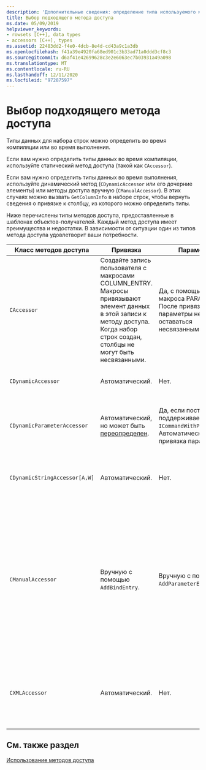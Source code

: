 ```yaml
---
description: 'Дополнительные сведения: определение типа используемого метода доступа'
title: Выбор подходящего метода доступа
ms.date: 05/09/2019
helpviewer_keywords:
- rowsets [C++], data types
- accessors [C++], types
ms.assetid: 22483dd2-f4e0-4dcb-8e4d-cd43a9c1a3db
ms.openlocfilehash: f41a39e4920fa68ed901c3b33ad71a0ddd3cf8c3
ms.sourcegitcommit: d6af41e42699628c3e2e6063ec7b03931a49a098
ms.translationtype: MT
ms.contentlocale: ru-RU
ms.lasthandoff: 12/11/2020
ms.locfileid: "97287597"
---
```

# <a name="determining-which-type-of-accessor-to-use"></a>Выбор подходящего метода доступа

Типы данных для набора строк можно определить во время компиляции или во время выполнения.

Если вам нужно определить типы данных во время компиляции, используйте статический метод доступа (такой как `CAccessor`).

Если вам нужно определить типы данных во время выполнения, используйте динамический метод (`CDynamicAccessor` или его дочерние элементы) или методы доступа вручную (`CManualAccessor`). В этих случаях можно вызвать `GetColumnInfo` в наборе строк, чтобы вернуть сведения о привязке к столбцу, из которого можно определить типы.

Ниже перечислены типы методов доступа, предоставленные в шаблонах объектов-получателей. Каждый метод доступа имеет преимущества и недостатки. В зависимости от ситуации один из типов метода доступа удовлетворит ваши потребности.

|Класс методов доступа|Привязка|Параметр|Комментировать|
|--------------------|-------------|---------------|-------------|
|`CAccessor`|Создайте запись пользователя с макросами COLUMN_ENTRY. Макросы привязывают элемент данных в этой записи к методу доступа. Когда набор строк создан, столбцы не могут быть несвязанными.|Да, с помощью записи макроса PARAM_MAP. После привязки параметры не могут оставаться несвязанными.|Самый быстрый метод доступа благодаря небольшому количеству кода.|
|`CDynamicAccessor`|Автоматический.|Нет.|Полезен, если вы не знаете тип данных в наборе строк.|
|`CDynamicParameterAccessor`|Автоматический, но может быть [переопределен](../../data/oledb/overriding-a-dynamic-accessor.md).|Да, если поставщик поддерживает `ICommandWithParameters`. Автоматическая привязка параметров.|Медленнее, чем `CDynamicAccessor`, но полезен для вызова универсальных хранимых процедур.|
|`CDynamicStringAccessor[A,W]`|Автоматический.|Нет.|Извлекает данные из хранилища данных в виде строковых данных.|
|`CManualAccessor`|Вручную с помощью `AddBindEntry`.|Вручную с помощью `AddParameterEntry`.|Быстрый; параметры и столбцы привязываются только один раз. Вы определяете тип данных для использования. (Пример см. в разделе пример [дбвиевер](https://github.com/Microsoft/VCSamples/tree/master/VC2010Samples/ATL/OLEDB/Consumer) .) Требуется больше кода `CDynamicAccessor` , чем или `CAccessor` . Больше напоминает прямой вызов OLE DB.|
|`CXMLAccessor`|Автоматический.|Нет.|Извлекает данные из хранилища данных в виде строковых данных и форматирует их как данные с XML-тегами.|

## <a name="see-also"></a>См. также раздел

[Использование методов доступа](../../data/oledb/using-accessors.md)
